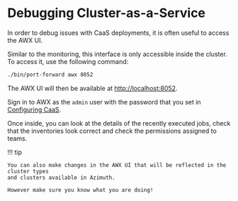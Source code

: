 # Debugging Cluster-as-a-Service

In order to debug issues with CaaS deployments, it is often useful to access the AWX UI.

Similar to the monitoring, this interface is only accessible inside the cluster. To
access it, use the following command:

```sh
./bin/port-forward awx 8052
```

The AWX UI will then be available at <http://localhost:8052>.

Sign in to AWX as the `admin` user with the password that you set in
[Configuring CaaS](../configuration/caas.md#awx-admin-password).

Once inside, you can look at the details of the recently executed jobs, check that
the inventories look correct and check the permissions assigned to teams.

!!! tip

    You can also make changes in the AWX UI that will be reflected in the cluster types
    and clusters available in Azimuth.

    However make sure you know what you are doing!
